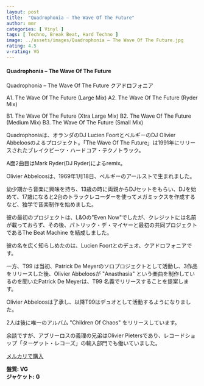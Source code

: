 ```yaml
---
layout: post
title:  "Quadrophonia – The Wave Of The Future"
author: mmr
categories: [ Vinyl ]
tags: [ Techno, Break Beat, Hard Techno ]
image: ../assets/images/Quadrophonia – The Wave Of The Future.jpg
rating: 4.5
v-rating: VG
---
```


#### Quadrophonia – The Wave Of The Future

Quadrophonia – The Wave Of The Future
クアドロフォニア

A1. The Wave Of The Future (Large Mix)
A2. The Wave Of The Future (Ryder Mix)

B1. The Wave Of The Future (Xtra Large Mix)
B2. The Wave Of The Future (Medium Mix)
B3. The Wave Of The Future (Small Mix)

Quadrophoniaは、オランダのDJ Lucien FoortとベルギーのDJ Olivier Abbeloosのよるプロジェクト。「The Wave Of The Future」は1991年にリリースされたブレイクビーツ・ハードコア・テクノトラック。

A面2曲目はMark Ryder(DJ Ryder)によるremix。

Olivier Abbeloosは、1969年1月18日、ベルギーのアールストで生まれました。

幼少期から音楽に興味を持ち、13歳の時に両親からDJセットをもらい、DJを始めて、17歳になると2台のトラックレコーダーを使ってメガミックスを作成するなど、独学で音楽制作を始めました。

彼の最初のプロジェクトは、L&Oの"Even Now"でしたが、クレジットには名前が載っておらず、その後、パトリック・デ・マイヤーと最初の共同プロジェクトであるThe Beat Machine を結成しました。

彼の名を広く知らしめたのは、Lucien Foortとのデュオ、クアドロフォニアです。

一方、T99 は当初、Patrick De Meyerのソロプロジェクトとして活動し、3作品をリリースした後、Olivier Abbeloosが "Anasthasia" という楽曲を制作しているのを聞いたPatrick De Meyerは、T99 名義でリリースすることを提案します。

Olivier Abbeloosは了承し、以降T99はデュオとして活動するようになりました。

2人は後に唯一のアルバム "Children Of Chaos" をリリースしています。

余談ですが、アブリーロスの義理の兄弟はOlivier Pietersであり、レコードショップ「ターゲット・レコーズ」の輸入部門でも働いていました。


[メルカリで購入](https://jp.mercari.com/item/m15962785209?afid=6142608987)

<div class="mt-4 mb-4 d-flex align-items-center">
<strong class="mr-1">盤質: VG</strong>
</div>
<div class="mt-4 mb-4 d-flex align-items-center">
<strong class="mr-1">ジャケット: G</strong>
</div>
